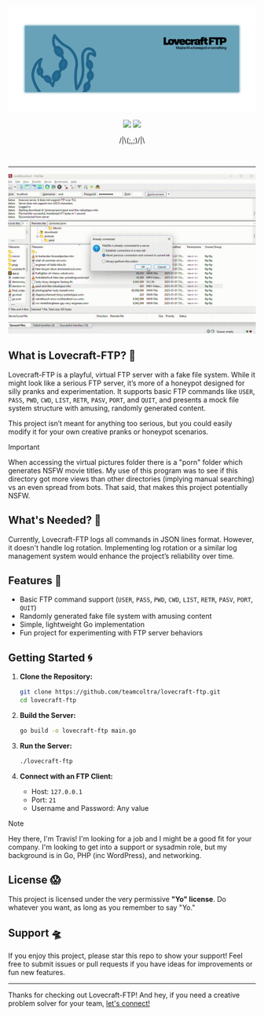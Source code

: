 ![Lovecraft-FTP](images/banner.png)

<div align='center'>
	<a href='#'><img src='https://img.shields.io/badge/DEMO-Offline-teal?style=for-the-badge'></a>
	<a href='https://github.com/teamcoltra/lovecraft-ftp/blob/main/LICENSE'><img src='https://img.shields.io/badge/LICENSE-Yo-blue?style=for-the-badge'></a>
	<p>/|\(;,;)/|\</p>
</div>

<br />

---

![que](images/lovecraft-ftp.gif)

## What is Lovecraft-FTP? 🐙

Lovecraft-FTP is a playful, virtual FTP server with a fake file system. While it might look like a serious FTP server, it’s more of a honeypot designed for silly pranks and experimentation. It supports basic FTP commands like `USER`, `PASS`, `PWD`, `CWD`, `LIST`, `RETR`, `PASV`, `PORT`, and `QUIT`, and presents a mock file system structure with amusing, randomly generated content.

This project isn’t meant for anything too serious, but you could easily modify it for your own creative pranks or honeypot scenarios.

> [!IMPORTANT]
> When accessing the virtual pictures folder there is a "porn" folder which generates NSFW movie titles. My use of this program was to see if this directory got more views than other directories (implying manual searching) vs an even spread from bots. That said, that makes this project potentially NSFW. 

## What's Needed? 🦑

Currently, Lovecraft-FTP logs all commands in JSON lines format. However, it doesn't handle log rotation. Implementing log rotation or a similar log management system would enhance the project’s reliability over time.

## Features 👾

- Basic FTP command support (`USER`, `PASS`, `PWD`, `CWD`, `LIST`, `RETR`, `PASV`, `PORT`, `QUIT`)
- Randomly generated fake file system with amusing content
- Simple, lightweight Go implementation
- Fun project for experimenting with FTP server behaviors

## Getting Started 🌀

1. **Clone the Repository:**
   ```bash
   git clone https://github.com/teamcoltra/lovecraft-ftp.git
   cd lovecraft-ftp
   ```

2. **Build the Server:**
   ```bash
   go build -o lovecraft-ftp main.go
   ```

3. **Run the Server:**
   ```bash
   ./lovecraft-ftp
   ```

4. **Connect with an FTP Client:**
   - Host: `127.0.0.1`
   - Port: `21`
   - Username and Password: Any value

> [!NOTE]
> Hey there, I'm Travis! I'm looking for a job and I might be a good fit for your company. I'm looking to get into a support or sysadmin role, but my background is in Go, PHP (inc WordPress), and networking.

## License 😱

This project is licensed under the very permissive **"Yo" license**. Do whatever you want, as long as you remember to say "Yo."

## Support 🛸

If you enjoy this project, please star this repo to show your support! Feel free to submit issues or pull requests if you have ideas for improvements or fun new features.

---

Thanks for checking out Lovecraft-FTP! And hey, if you need a creative problem solver for your team, [let's connect!](mailto:teamcoltra@gmail.com)

